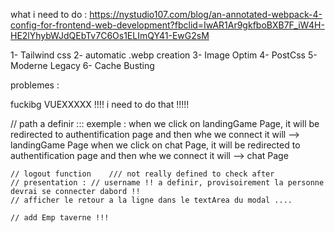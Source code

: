 what i need to do :
https://nystudio107.com/blog/an-annotated-webpack-4-config-for-frontend-web-development?fbclid=IwAR1Ar9gkfboBXB7F_iW4H-HE2lYhybWJdQEbTv7C6Os1ELImQY41-EwG2sM

1- Tailwind css
2- automatic .webp creation
3- Image Optim
4- PostCss
5- Moderne Legacy
6- Cache Busting







problemes :

fuckibg VUEXXXXX !!!! i need to do that !!!!!


  // path a definir :::  exemple :
    when we click on landingGame Page, it will be redirected to authentification page and then whe we connect it will --> landingGame Page
      when we click on chat Page, it will be redirected to authentification page and then whe we connect it will --> chat Page

    // logout function    /// not really defined to check after
    // presentation : // username !! a definir, provisoirement la personne devrai se connecter dabord !!
    // afficher le retour a la ligne dans le textArea du modal ....
    
    // add Emp taverne !!!
